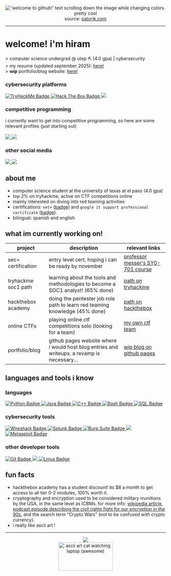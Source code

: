 <p align="center" font-size:"6px">
<img src="https://github.com/user-attachments/assets/5e4743d4-829c-48dd-8a3a-473fe089a1a8" alt="'welcome to github!' text scrolling down the image while changing colors. pretty cool"><br>
source: <a href="https://patorjk.com/misc/scrollingtext/timewaster.php">patorjk.com</a>
</p>

---
# welcome! i'm hiram
<p>
> computer science undergrad @ utep ⛏ (4.0 gpa) | cybersecurity <br>
> my resume (updated september 2025): <a href="https://drive.google.com/file/d/1cub2QBAxA1DdFn84qsBvAraYaiOo8MCV/view?usp=sharing">here!</a><br>
> <strong>wip</strong> portfolio/blog website: <a href="https://hiramf0.github.io/">here!</a> 
</p>

### cybersecurity platforms
<p align="left">
<a href="https://tryhackme.com/p/hiramf0">
    <img src="https://img.shields.io/badge/TryHackMe-212C42?style=for-the-badge&logo=tryhackme&logoColor=white" alt="TryHackMe Badge">
</a>
<a href="https://app.hackthebox.com/profile/2300557">
  <img src="https://img.shields.io/badge/Hack%20The%20Box-9FEF00?logo=hackthebox&logoColor=000&style=for-the-badge" alt="Hack The Box Badge">
</a>
<a href="https://ctftime.org/user/227014">
  <img src="https://img.shields.io/badge/CTF%20Time-E3000B?style=for-the-badge">
</a>
</p>

### competitive programming
i currently want to get into competitive programming, so here are some relevant profiles (just starting out) <br>
<br>
<a href="https://leetcode.com/u/hiramf0/">
    <img src="https://img.shields.io/badge/LeetCode-FFA116?logo=leetcode&logoColor=fff&style=for-the-badge">
</a>
<a href="https://codeforces.com/profile/hiramf0">
    <img src="https://img.shields.io/badge/Codeforces-1F8ACB?logo=codeforces&logoColor=fff&style=for-the-badge">
</a>

### other social media
<p align="left">
  <a href="https://www.linkedin.com/in/hiram-f-tostado/">
    <img src="https://img.shields.io/badge/LinkedIn-0A66C2?style=for-the-badge&logo=linkedin&logoColor=white" />
  </a>
  <a href="mailto:hftostado@miners.utep.edu">
    <img src="https://img.shields.io/badge/Email-EA4335?style=for-the-badge&logo=gmail&logoColor=white" />
  </a>
</p>

## about me
- computer science student at the university of texas at el paso (4.0 gpa)
- top 2% on tryhackme, active on CTF competitions online
- mainly interested on diving into red teaming activities
- certifications: `net+` (<a href="https://www.credly.com/badges/46d302c7-d92f-46af-8023-ec958232765b/public_url">badge</a>) and `google it support professional certificate` (<a href="https://www.credly.com/badges/5f40d3b7-9571-4bff-a76f-53cf6ad8b829/public_url">badge</a>).
- bilingual: spanish and english

## what im currently working on!
| project        | description | relevant links |
|----------------|---------------------| ------------------- |
| sec+ certification   | entry level cert, hoping i can be ready by november | <a href="https://www.youtube.com/watch?v=KiEptGbnEBc&list=PLG49S3nxzAnl4QDVqK-hOnoqcSKEIDDuv">professor messer's SY0-701 course</a>  |
| tryhackme soc1 path  | learning about the tools and methodologies to become a SOC1 analyst! (65% done) | <a href="https://tryhackme.com/path/outline/soclevel1">path on tryhackme</a> |
| hackthebox academy     | doing the pentester job role path to learn red teaming knowledge (45% done) | <a href="https://academy.hackthebox.com/path/preview/penetration-tester">path on hackthebox</a> |
| online CTFs    | playing online ctf competitions solo (looking for a team) | <a href="https://ctftime.org/team/377028">my own ctf team</a> |
| portfolio/blog | github pages website where i would host blog entries and writeups. a revamp is necessary... | <a href="https://hiramf0.github.io/">wip blog on github pages</a> |

## languages and tools i know
### languages
<a href="https://www.python.org">
    <img src="https://img.shields.io/badge/Python-3776AB?logo=python&logoColor=fff&style=for-the-badge" alt="Python Badge">
</a>
<a href="https://www.java.com/en/">
    <img src="https://img.shields.io/badge/Java-007396?style=for-the-badge&logo=java&logoColor=white" alt="Java Badge">
</a>
<a href="https://cplusplus.com/">
    <img src="https://img.shields.io/badge/C%2B%2B-00599C?logo=cplusplus&logoColor=fff&style=for-the-badge" alt="C++ Badge">
</a>
<a href="https://www.gnu.org/software/bash/">
    <img src="https://img.shields.io/badge/Bash-4EAA25?style=for-the-badge&logo=gnubash&logoColor=white" alt="Bash Badge">
</a>
<a href="https://en.wikipedia.org/wiki/SQL">
    <img src="https://img.shields.io/badge/SQL-003B57?style=for-the-badge" alt="SQL Badge">
</a>

### cybersecurity tools
<a href="https://www.wireshark.org/">
    <img src="https://img.shields.io/badge/Wireshark-1679A7?logo=wireshark&logoColor=fff&style=for-the-badge" alt="Wireshark Badge">
</a>
<a href="https://www.splunk.com/en_us/products/splunk-enterprise.html">
    <img src="https://img.shields.io/badge/Splunk-000?logo=splunk&logoColor=fff&style=for-the-badge" alt="Splunk Badge">
</a>
<a href="https://portswigger.net/burp">
    <img src="https://img.shields.io/badge/Burp%20Suite-F63?logo=burpsuite&logoColor=fff&style=for-the-badge" alt="Burp Suite Badge">
</a>
<a href="https://www.nmap.org">
    <img src="https://img.shields.io/badge/Nmap-4682B4?style=for-the-badge&logo=nmap&logoColor=white">
</a>
<a href="https://www.metasploit.com/">
    <img src="https://img.shields.io/badge/Metasploit-2596CD?logo=metasploit&logoColor=fff&style=for-the-badge" alt="Metasploit Badge">
</a>

### other developer tools
<a href="https://git-scm.com/">
    <img src="https://img.shields.io/badge/Git-F05032?logo=git&logoColor=fff&style=for-the-badge" alt="Git Badge">
</a>
<a href="https://code.visualstudio.com/">
    <img src="https://img.shields.io/badge/Visual%20Studio%20Code-0078d7?style=for-the-badge&logo=vsc&logoColor=white">
</a>
<a href="https://www.kernel.org/">
    <img src="https://img.shields.io/badge/Linux-FCC624?logo=linux&logoColor=000&style=for-the-badge" alt="Linux Badge">
</a>


## fun facts
- hackthebox academy has a student discount! its $8 a month to get access to all tier 0-2 modules, 100% worth it.
- cryptography and encryption used to be considered military munitions by the USA, in the same level as ICBMs. for more info: <a href="https://en.wikipedia.org/wiki/Export_of_cryptography_from_the_United_States">wikipedia article</a>, <a href="https://darknetdiaries.com/episode/12/">podcast episode describing the civil rights fight for our encryption in the 90s</a>, and the search term "Crypto Wars" (not to be confused with crypto currency).
- i really like ascii art !

---
<p align="center">
<img src="https://komarev.com/ghpvc/?username=hiramf0&color=orange"> <br>
<img  width="171" height="89" alt="ascii art cat watching laptop (awesome)" src="https://github.com/user-attachments/assets/e6b6afca-1d06-4c6c-81ee-492360819e7d">
</p>
